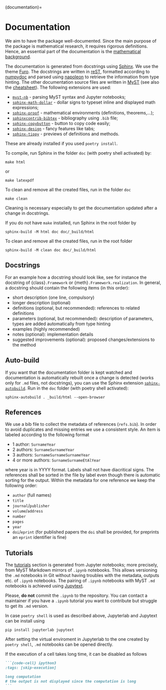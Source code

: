 (documentation)=
# Documentation

We aim to have the package well-documented.
Since the main purpose of the package is mathematical research,
it requires rigorous definitions.
Hence, an essential part of the documentation is the
[mathematical background](#definitions).

The documentation is generated from docstrings using [Sphinx](https://www.sphinx-doc.org).
We use the theme [Furo](https://github.com/pradyunsg/furo).
The docstrings are written in [reST](https://www.sphinx-doc.org/en/master/usage/restructuredtext/index.html),
formatted according to [numpydoc](https://numpydoc.readthedocs.io/en/latest/format.html)
and parsed using [napoleon](https://sphinxcontrib-napoleon.readthedocs.io/)
to retrieve the information from type hinting.
The other documentation source files are written in [MyST](https://myst-parser.readthedocs.io/)
(see also the [cheatsheet](cheatsheet)).
The following extensions are used:
 - [`myst-nb`](https://myst-nb.readthedocs.io/) - parsing MyST syntax and Jupyter notebooks;
 - [`sphinx-math-dollar`](https://www.sympy.org/sphinx-math-dollar/) - dollar signs to typeset inline and displayed math expressions;
 - [`sphinx-proof`](https://sphinx-proof.readthedocs.io) - mathematical environments (definitions, theorems,...);
 - [`sphinxcontrib-bibtex`](https://sphinxcontrib-bibtex.readthedocs.io) - bibliography using `.bib` file;
 - [`sphinx-copybutton`](https://sphinx-copybutton.readthedocs.io) - button to copy code easily;
 - [`sphinx-design`](https://sphinx-design.readthedocs.io) - fancy features like tabs;
 - [`sphinx-tippy`](https://sphinx-tippy.readthedocs.io/en/latest/) - previews of definitions and methods.

These are already installed if you used `poetry install`.

To compile, run Sphinx in the folder `doc` (with poetry shell activated) by:
```
make html
```
or
```
make latexpdf
```

To clean and remove all the created files, run in the folder `doc`
```
make clean
```
Cleaning is necessary especially to get the documentation updated
after a change in docstrings.

If you do not have `make` installed, run Sphinx in the root folder by
```
sphinx-build -M html doc doc/_build/html
```
To clean and remove all the created files, run in the root folder
```
sphinx-build -M clean doc doc/_build/html
```

## Docstrings

For an example how a docstring should look like,
see for instance the docstring of {class}`.Framework`
or {meth}`.Framework.realization`.
In general, a docstring should contain the following items (in this order):
 - short description (one line, compulsory)
 - longer description (optional)
 - definitions (optional, but recommended): references to related definitions
 - parameters (optional, but recommended): description of parameters, types are added automatically from type hinting
 - examples (highly recommended)
 - notes (optional): implementation details
 - suggested improvements (optional): proposed changes/extensions to the method

## Auto-build

If you want that the documentation folder is kept watched and documentation is automatically rebuilt once a change is detected (works only for `.md` files, not docstrings), you can use the Sphinx extension [`sphinx-autobuild`](https://github.com/sphinx-doc/sphinx-autobuild).
Run in the `doc` folder (with poetry shell activated):
```
sphinx-autobuild . _build/html --open-browser
```

## References
We use a bib file to collect the metadata of references (`refs.bib`).
In order to avoid duplicates and missing entries we use a consistent style.
An item is labeled according to the following format
 - 1 author: `SurnameYear`
 - 2 authors: `SurnameSurnameYear`
 - 3 authors: `SurnameSurnameSurnameYear`
 - 4 or more authors: `SurnameSurnameEtAlYear`

where year is in YYYY format. Labels shall not have diacritical signs.
The references shall be sorted in the file by label even though there is automatic sorting for the output.
Within the metadata for one reference we keep the following order:
 - `author` (full names)
 - `title`
 - `journal`/`publisher`
 - `volume`/`address`
 - `number`
 - `pages`
 - `year`
 - `doi`/`eprint` (for published papers the `doi` shall be provided, for preprints an `eprint` identifier is fine)

## Tutorials

The [tutorials](#tutorials) section is generated from Jupyter notebooks;
more precisely, from MyST Markdown mirrors of `.ipynb` notebooks.
This allows versioning the `.md` notebooks in Git without having troubles with the metadata, outputs etc. of `.ipynb` notebooks.
The pairing of `.ipynb` notebooks with MyST `.md` notebooks
is achieved using [Jupytext](https://jupytext.readthedocs.io/en/latest/index.html).

Please, **do not** commit the `.ipynb` to the repository.
You can contact a maintainer if you have a `.ipynb` tutorial
you want to contribute but struggle to get its `.md` version.


In case `poetry shell` is used as described above, Jupyterlab and Jupytext
can be install using
```
pip install jupyterlab jupytext
```
After setting the virtual enviroment in Jupyterlab to the one created
by `poetry shell`, `.md` notebooks can be opened directly.

If the execution of a cell takes long time, it can be disabled as follows
````markdown
```{code-cell} ipython3
:tags: [skip-execution]

long computation
# the output is not displayed since the computation is long
```
````